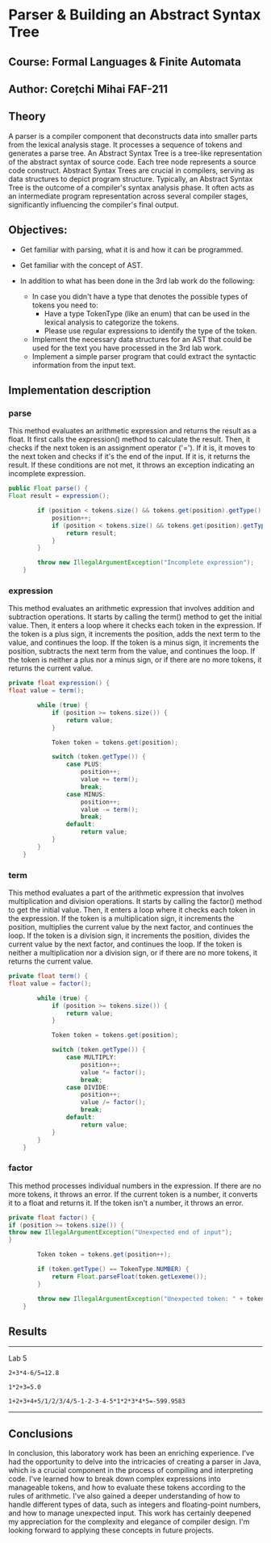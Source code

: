 # Parser & Building an Abstract Syntax Tree
## Course: Formal Languages & Finite Automata
## Author: Corețchi Mihai FAF-211

## Theory
A parser is a compiler component that deconstructs data into smaller parts from the lexical analysis stage. It processes a sequence of tokens and generates a parse tree. An Abstract Syntax Tree is a tree-like representation of the abstract syntax of source code. Each tree node represents a source code construct. Abstract Syntax Trees are crucial in compilers, serving as data structures to depict program structure. Typically, an Abstract Syntax Tree is the outcome of a compiler's syntax analysis phase. It often acts as an intermediate program representation across several compiler stages, significantly influencing the compiler's final output.
## Objectives:
- Get familiar with parsing, what it is and how it can be programmed.

- Get familiar with the concept of AST.

- In addition to what has been done in the 3rd lab work do the following:
    - In case you didn't have a type that denotes the possible types of tokens you need to:
      - Have a type TokenType (like an enum) that can be used in the lexical analysis to categorize the tokens.
      - Please use regular expressions to identify the type of the token.
    - Implement the necessary data structures for an AST that could be used for the text you have processed in the 3rd lab work.
    - Implement a simple parser program that could extract the syntactic information from the input text.

## Implementation description
### parse
This method evaluates an arithmetic expression and returns the result as a float. It first calls the expression() method to calculate the result. Then, it checks if the next token is an assignment operator ('='). If it is, it moves to the next token and checks if it's the end of the input. If it is, it returns the result. If these conditions are not met, it throws an exception indicating an incomplete expression.
```java
public Float parse() {
Float result = expression();

        if (position < tokens.size() && tokens.get(position).getType() == TokenType.ASSIGNMENT) {
            position++;
            if (position < tokens.size() && tokens.get(position).getType() == TokenType.END_OF_INPUT) {
                return result;
            }
        }

        throw new IllegalArgumentException("Incomplete expression");
    }
```

### expression
This method evaluates an arithmetic expression that involves addition and subtraction operations. It starts by calling the term() method to get the initial value. Then, it enters a loop where it checks each token in the expression. If the token is a plus sign, it increments the position, adds the next term to the value, and continues the loop. If the token is a minus sign, it increments the position, subtracts the next term from the value, and continues the loop. If the token is neither a plus nor a minus sign, or if there are no more tokens, it returns the current value.
```java
private float expression() {
float value = term();

        while (true) {
            if (position >= tokens.size()) {
                return value;
            }

            Token token = tokens.get(position);

            switch (token.getType()) {
                case PLUS:
                    position++;
                    value += term();
                    break;
                case MINUS:
                    position++;
                    value -= term();
                    break;
                default:
                    return value;
            }
        }
    }
```
### term
This method evaluates a part of the arithmetic expression that involves multiplication and division operations. It starts by calling the factor() method to get the initial value. Then, it enters a loop where it checks each token in the expression. If the token is a multiplication sign, it increments the position, multiplies the current value by the next factor, and continues the loop. If the token is a division sign, it increments the position, divides the current value by the next factor, and continues the loop. If the token is neither a multiplication nor a division sign, or if there are no more tokens, it returns the current value.
```java
private float term() {
float value = factor();

        while (true) {
            if (position >= tokens.size()) {
                return value;
            }

            Token token = tokens.get(position);

            switch (token.getType()) {
                case MULTIPLY:
                    position++;
                    value *= factor();
                    break;
                case DIVIDE:
                    position++;
                    value /= factor();
                    break;
                default:
                    return value;
            }
        }
    }
```
### factor
This method processes individual numbers in the expression. If there are no more tokens, it throws an error. If the current token is a number, it converts it to a float and returns it. If the token isn't a number, it throws an error.
```java
private float factor() {
if (position >= tokens.size()) {
throw new IllegalArgumentException("Unexpected end of input");
}

        Token token = tokens.get(position++);

        if (token.getType() == TokenType.NUMBER) {
            return Float.parseFloat(token.getLexeme());
        }

        throw new IllegalArgumentException("Unexpected token: " + token);
    }
```

## Results

---------------------------------
Lab 5

`2+3*4-6/5=12.8`

`1*2+3=5.0`

`1+2+3+4+5/1/2/3/4/5-1-2-3-4-5*1*2*3*4*5=-599.9583`

---------------------------------

## Conclusions
In conclusion, this laboratory work has been an enriching experience. I've had the opportunity to delve into the intricacies of creating a parser in Java, which is a crucial component in the process of compiling and interpreting code. I've learned how to break down complex expressions into manageable tokens, and how to evaluate these tokens according to the rules of arithmetic. I've also gained a deeper understanding of how to handle different types of data, such as integers and floating-point numbers, and how to manage unexpected input. This work has certainly deepened my appreciation for the complexity and elegance of compiler design. I'm looking forward to applying these concepts in future projects.